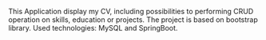 
This Application  display my CV, including possibilities to performing  CRUD operation on skills, education or projects. The project is based on bootstrap library.
Used technologies: MySQL and SpringBoot.
